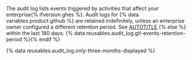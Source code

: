 The audit log lists events triggered by activities that affect your enterprise{% ifversion ghes %}. Audit logs for {% data variables.product.github %} are retained indefinitely, unless an enterprise owner configured a different retention period. See [AUTOTITLE](/admin/monitoring-activity-in-your-enterprise/reviewing-audit-logs-for-your-enterprise/configuring-the-audit-log-for-your-enterprise).{% else %} within the last 180 days. {% data reusables.audit_log.git-events-retention-period %}{% endif %}

{% data reusables.audit_log.only-three-months-displayed %}
